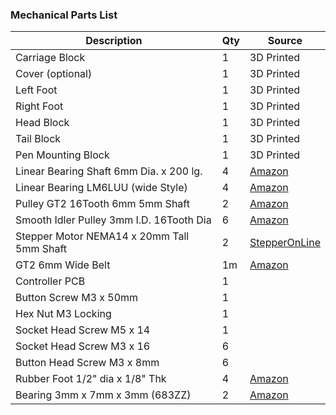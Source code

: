 ### Mechanical Parts List

| Description                                | Qty  | Source                                                       |
| ------------------------------------------ | ---- | ------------------------------------------------------------ |
| Carriage Block                             | 1    | 3D Printed                                                   |
| Cover (optional)                           | 1    | 3D Printed                                                   |
| Left Foot                                  | 1    | 3D Printed                                                   |
| Right Foot                                 | 1    | 3D Printed                                                   |
| Head Block                                 | 1    | 3D Printed                                                   |
| Tail Block                                 | 1    | 3D Printed                                                   |
| Pen Mounting Block                         | 1    | 3D Printed                                                   |
| Linear Bearing Shaft 6mm Dia. x 200 lg.    | 4    | [Amazon](<https://www.amazon.com/ReliaBot-inches-Hardened-Chrome-Plated/dp/B07R16DRVY>) |
| Linear Bearing LM6LUU (wide Style)         | 4    | [Amazon](<https://www.amazon.com/uxcell-LM6LUU-6mmx12mmx35mm-Bushing-Bearing/dp/B01N3MO4FA>) |
| Pulley GT2 16Tooth 6mm 5mm Shaft           | 2    | [Amazon](<https://www.amazon.com/WINGONEER-Aluminum-Timing-Pulley-Printer/dp/B077YHJHVH>) |
| Smooth Idler Pulley 3mm I.D. 16Tooth Dia   | 6    | [Amazon](<https://www.amazon.com/BALITENSEN-Smooth-Pulley-Toothless-Printer/dp/B077GXV7BJ>) |
| Stepper Motor NEMA14 x 20mm Tall 5mm Shaft | 2    | [StepperOnLine](<https://www.omc-stepperonline.com/nema-14-stepper-motor/nema-14-bipolar-18deg-5ncm-708ozin-04a-10v-35x35x20mm-4-wires-14hs08-0404s.html>) |
| GT2 6mm Wide Belt                          | 1m   | [Amazon](<https://www.amazon.com/Mercurry-Meters-timing-Rostock-GT2-6mm/dp/B071K8HYB4>) |
| Controller PCB                             | 1    |                                                              |
| Button Screw M3 x 50mm                     | 1    |                                                              |
| Hex Nut M3 Locking                         | 1    |                                                              |
| Socket Head Screw M5 x 14                  | 1    |                                                              |
| Socket Head Screw M3 x 16                  | 6    |                                                              |
| Button Head Screw M3 x 8mm                 | 6    |                                                              |
| Rubber Foot 1/2" dia x 1/8" Thk            | 4    | [Amazon](<https://www.amazon.com/Self-Stick-Noise-Dampening-Bumpers-12-pieces/dp/B001WAK6DS>) |
| Bearing 3mm x 7mm x 3mm (683ZZ)            | 2    | [Amazon](<https://www.amazon.com/gp/product/B00ZHSR2QU>)     |


